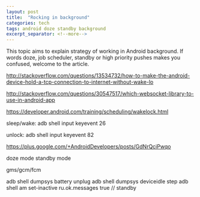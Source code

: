 ```yaml
---
layout: post
title:  "Rocking in background"
categories: tech
tags: android doze standby background
excerpt_separator: <!--more-->
---
```


This topic aims to explain strategy of working in Android background.
If words doze, job scheduler, standby or high priority pushes
makes you confused, welcome to the article.

<!--more-->



http://stackoverflow.com/questions/13534732/how-to-make-the-android-device-hold-a-tcp-connection-to-internet-without-wake-lo

http://stackoverflow.com/questions/30547517/which-websocket-library-to-use-in-android-app

https://developer.android.com/training/scheduling/wakelock.html

sleep/wake:
adb shell input keyevent 26

unlock:
adb shell input keyevent 82

https://plus.google.com/+AndroidDevelopers/posts/GdNrQciPwqo

doze mode
standby mode

gms/gcm/fcm


adb shell dumpsys battery unplug
adb shell dumpsys deviceidle step
adb shell am set-inactive ru.ok.messages true // standby
